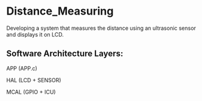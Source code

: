 # Distance_Measuring
Developing a system that measures the distance using an ultrasonic sensor and displays it on LCD.

## Software Architecture Layers:

APP  (APP.c)

HAL  (LCD + SENSOR)

MCAL (GPIO + ICU)
